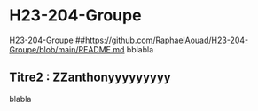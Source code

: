 # H23-204-Groupe
H23-204-Groupe
##https://github.com/RaphaelAouad/H23-204-Groupe/blob/main/README.md
bblabla


## Titre2 : ZZanthonyyyyyyyyy
blabla

